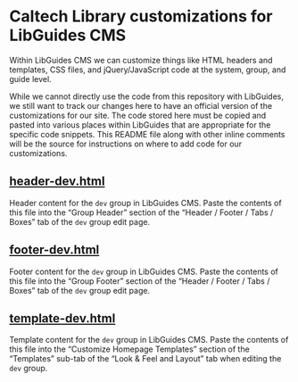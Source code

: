 # Caltech Library customizations for LibGuides CMS

Within LibGuides CMS we can customize things like HTML headers and templates, CSS files, and jQuery/JavaScript code at the system, group, and guide level.

While we cannot directly use the code from this repository with LibGuides, we still want to track our changes here to have an official version of the customizations for our site. The code stored here must be copied and pasted into various places within LibGuides that are appropriate for the specific code snippets. This README file along with other inline comments will be the source for instructions on where to add code for our customizations.

## [header-dev.html](https://github.com/caltechlibrary/libguides-cms/blob/main/header-dev.html)

Header content for the `dev` group in LibGuides CMS. Paste the contents of this file into the “Group Header” section of the “Header / Footer / Tabs / Boxes” tab of the `dev` group edit page.

## [footer-dev.html](https://github.com/caltechlibrary/libguides-cms/blob/main/footer-dev.html)

Footer content for the `dev` group in LibGuides CMS. Paste the contents of this file into the “Group Footer” section of the “Header / Footer / Tabs / Boxes” tab of the `dev` group edit page.

## [template-dev.html](https://github.com/caltechlibrary/libguides-cms/blob/main/template-dev.html)

Template content for the `dev` group in LibGuides CMS. Paste the contents of this file into the “Customize Homepage Templates” section of the “Templates” sub-tab of the “Look & Feel and Layout” tab when editing the `dev` group.
